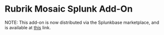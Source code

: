 # Rubrik Mosaic Splunk Add-On

NOTE: This add-on is now distributed via the Splunkbase marketplace, and is available at [this](https://splunkbase.splunk.com/app/4636) link.

